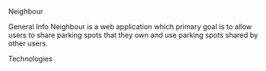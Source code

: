 Neighbour

General Info
Neighbour is a web application which primary goal is to allow users to share parking spots that they own and use parking spots shared by other users.



Technologies
